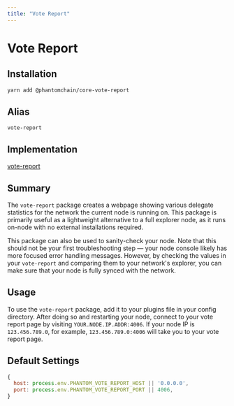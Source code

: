 ```yaml
---
title: "Vote Report"
---
```


# Vote Report

## Installation

```bash
yarn add @phantomchain/core-vote-report
```

## **Alias**

`vote-report`

## **Implementation**

[vote-report](https://github.com/PhantomChain/core/tree/develop/packages/core-vote-report)

## **Summary**

The `vote-report` package creates a webpage showing various delegate statistics for the network the current node is running on. This package is primarily useful as a lightweight alternative to a full explorer node, as it runs on-node with no external installations required.

This package can also be used to sanity-check your node. Note that this should not be your first troubleshooting step — your node console likely has more focused error handling messages. However, by checking the values in your `vote-report` and comparing them to your network's explorer, you can make sure that your node is fully synced with the network.

## Usage

To use the `vote-report` package, add it to your plugins file in your config directory. After doing so and restarting your node, connect to your vote report page by visiting `YOUR.NODE.IP.ADDR:4006`. If your node IP is `123.456.789.0`, for example, `123.456.789.0:4006` will take you to your vote report page.

## **Default Settings**
```js
{
  host: process.env.PHANTOM_VOTE_REPORT_HOST || '0.0.0.0',
  port: process.env.PHANTOM_VOTE_REPORT_PORT || 4006,
}
```
